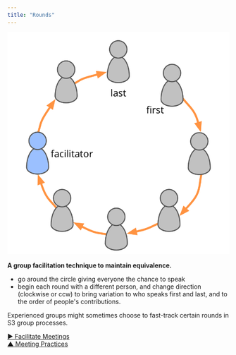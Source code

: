 ```yaml
---
title: "Rounds"
---
```



![right,fit](img/circle/rounds.png) 

**A group facilitation technique to maintain equivalence.**

-   go around the circle giving everyone the chance to speak
-   begin each round with a different person, and change direction (clockwise or ccw) to bring variation to who speaks first and last, and to the order of people's contributions.

Experienced groups might sometimes choose to fast-track certain rounds in S3 group processes.


[&#9654; Facilitate Meetings](facilitate-meetings.html)<br/>[&#9650; Meeting Practices](meeting-practices.html)

